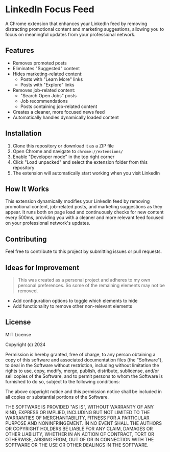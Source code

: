 # LinkedIn Focus Feed

A Chrome extension that enhances your LinkedIn feed by removing distracting promotional content and marketing suggestions, allowing you to focus on meaningful updates from your professional network.

## Features

- Removes promoted posts
- Eliminates "Suggested" content
- Hides marketing-related content:
  - Posts with "Learn More" links
  - Posts with "Explore" links
- Removes job-related content:
  - "Search Open Jobs" posts
  - Job recommendations
  - Posts containing job-related content
- Creates a cleaner, more focused news feed
- Automatically handles dynamically loaded content

## Installation

1. Clone this repository or download it as a ZIP file
2. Open Chrome and navigate to `chrome://extensions/`
3. Enable "Developer mode" in the top right corner
4. Click "Load unpacked" and select the extension folder from this repository
5. The extension will automatically start working when you visit LinkedIn

## How It Works

This extension dynamically modifies your LinkedIn feed by removing promotional content, job-related posts, and marketing suggestions as they appear. It runs both on page load and continuously checks for new content every 500ms, providing you with a cleaner and more relevant feed focused on your professional network's updates.

## Contributing

Feel free to contribute to this project by submitting issues or pull requests.

## Ideas for Improvement

> This was created as a personal project and adheres to my own personal preferences. So some of the remaining elements may not be removed.

- Add configuration options to toggle which elements to hide
- Add functionality to remove other non-relevant elements

## License

MIT License

Copyright (c) 2024

Permission is hereby granted, free of charge, to any person obtaining a copy
of this software and associated documentation files (the "Software"), to deal
in the Software without restriction, including without limitation the rights
to use, copy, modify, merge, publish, distribute, sublicense, and/or sell
copies of the Software, and to permit persons to whom the Software is
furnished to do so, subject to the following conditions:

The above copyright notice and this permission notice shall be included in all
copies or substantial portions of the Software.

THE SOFTWARE IS PROVIDED "AS IS", WITHOUT WARRANTY OF ANY KIND, EXPRESS OR
IMPLIED, INCLUDING BUT NOT LIMITED TO THE WARRANTIES OF MERCHANTABILITY,
FITNESS FOR A PARTICULAR PURPOSE AND NONINFRINGEMENT. IN NO EVENT SHALL THE
AUTHORS OR COPYRIGHT HOLDERS BE LIABLE FOR ANY CLAIM, DAMAGES OR OTHER
LIABILITY, WHETHER IN AN ACTION OF CONTRACT, TORT OR OTHERWISE, ARISING FROM,
OUT OF OR IN CONNECTION WITH THE SOFTWARE OR THE USE OR OTHER DEALINGS IN THE
SOFTWARE.
